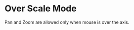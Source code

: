 # Over Scale Mode

Pan and Zoom are allowed only when mouse is over the axis.

<div data-sample-holder></div>

<script setup>
import {onMounted} from 'vue';
import {setupSample} from '../../scripts/setup-sample.js';
import code from "./over-scale-mode.js?raw";

onMounted(() => setupSample(code));
</script>
